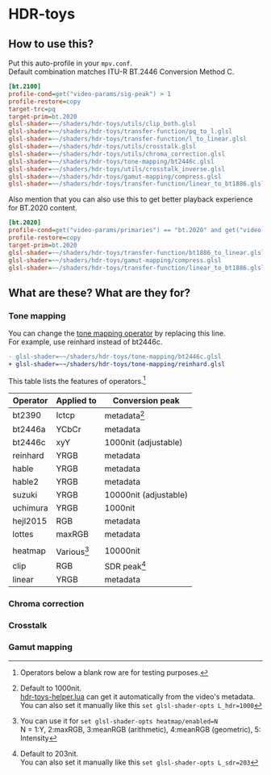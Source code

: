 # HDR-toys

## How to use this?

Put this auto-profile in your `mpv.conf`.  
Default combination matches ITU-R BT.2446 Conversion Method C.

```ini
[bt.2100]
profile-cond=get("video-params/sig-peak") > 1
profile-restore=copy
target-trc=pq
target-prim=bt.2020
glsl-shader=~~/shaders/hdr-toys/utils/clip_both.glsl
glsl-shader=~~/shaders/hdr-toys/transfer-function/pq_to_l.glsl
glsl-shader=~~/shaders/hdr-toys/transfer-function/l_to_linear.glsl
glsl-shader=~~/shaders/hdr-toys/utils/crosstalk.glsl
glsl-shader=~~/shaders/hdr-toys/utils/chroma_correction.glsl
glsl-shader=~~/shaders/hdr-toys/tone-mapping/bt2446c.glsl
glsl-shader=~~/shaders/hdr-toys/utils/crosstalk_inverse.glsl
glsl-shader=~~/shaders/hdr-toys/gamut-mapping/compress.glsl
glsl-shader=~~/shaders/hdr-toys/transfer-function/linear_to_bt1886.glsl
```

Also mention that you can also use this to get better playback experience for BT.2020 content.

```ini
[bt.2020]
profile-cond=get("video-params/primaries") == "bt.2020" and get("video-params/sig-peak") == 1
profile-restore=copy
target-prim=bt.2020
glsl-shader=~~/shaders/hdr-toys/transfer-function/bt1886_to_linear.glsl
glsl-shader=~~/shaders/hdr-toys/gamut-mapping/compress.glsl
glsl-shader=~~/shaders/hdr-toys/transfer-function/linear_to_bt1886.glsl
```

## What are these? What are they for?

### Tone mapping

You can change the [tone mapping operator](https://github.com/Natural-Harmonia-Gropius/mpv_config/tree/main/portable_config/shaders/hdr-toys/tone-mapping) by replacing this line.  
For example, use reinhard instead of bt2446c.

```diff
- glsl-shader=~~/shaders/hdr-toys/tone-mapping/bt2446c.glsl
+ glsl-shader=~~/shaders/hdr-toys/tone-mapping/reinhard.glsl
```

This table lists the features of operators.[^1]

| Operator | Applied to  | Conversion peak       |
| -------- | ----------- | --------------------- |
| bt2390   | Ictcp       | metadata[^2]          |
| bt2446a  | YCbCr       | metadata              |
| bt2446c  | xyY         | 1000nit (adjustable)  |
| reinhard | YRGB        | metadata              |
| hable    | YRGB        | metadata              |
| hable2   | YRGB        | metadata              |
| suzuki   | YRGB        | 10000nit (adjustable) |
| uchimura | YRGB        | 1000nit               |
| hejl2015 | RGB         | metadata              |
| lottes   | maxRGB      | metadata              |
|          |             |                       |
| heatmap  | Various[^4] | 10000nit              |
| clip     | RGB         | SDR peak[^3]          |
| linear   | YRGB        | metadata              |

[^1]: Operators below a blank row are for testing purposes.
[^2]:
    Default to 1000nit.  
    [hdr-toys-helper.lua](https://github.com/Natural-Harmonia-Gropius/mpv_config/blob/main/portable_config/scripts/hdr-toys-helper.lua) can get it automatically from the video's metadata.  
    You can also set it manually like this `set glsl-shader-opts L_hdr=1000`

[^3]:
    Default to 203nit.  
    You can also set it manually like this `set glsl-shader-opts L_sdr=203`

[^4]:
    You can use it for `set glsl-shader-opts heatmap/enabled=N`  
    N = 1:Y, 2:maxRGB, 3:meanRGB (arithmetic), 4:meanRGB (geometric), 5: Intensity

### Chroma correction

### Crosstalk

### Gamut mapping
